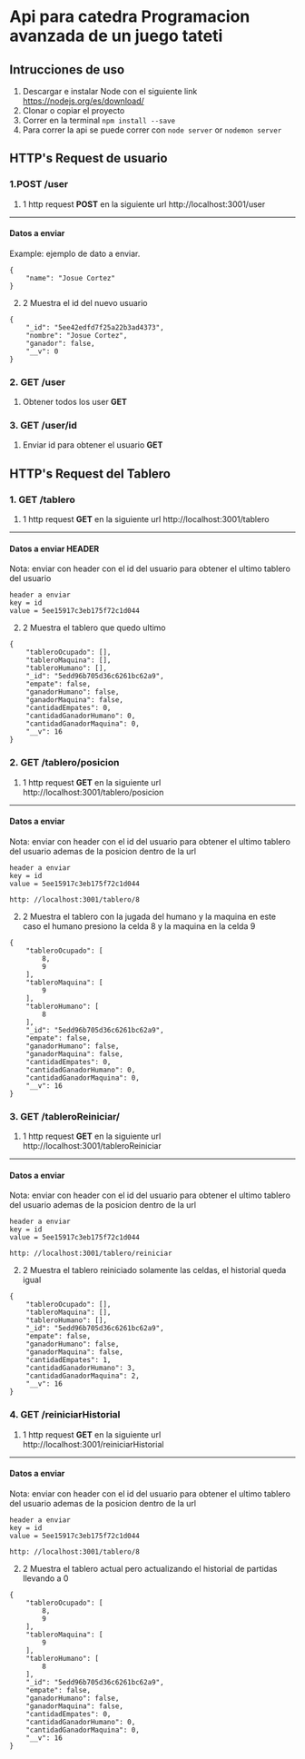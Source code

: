 # Api para catedra Programacion avanzada de un juego tateti

## Intrucciones de uso 
1. Descargar e instalar Node con el siguiente link https://nodejs.org/es/download/
2. Clonar o copiar el proyecto
3. Correr en la terminal `npm install --save`
4. Para correr la api se puede correr con `node server` or `nodemon server`

## HTTP's Request de usuario
### 1.POST /user
1. 1 http request **POST** en la siguiente url http://localhost:3001/user
----
#### Datos a enviar
Example: ejemplo de dato a enviar.
````
{
	"name": "Josue Cortez"
}
````
2. 2 Muestra el id del nuevo usuario
````
{
    "_id": "5ee42edfd7f25a22b3ad4373",
    "nombre": "Josue Cortez",
    "ganador": false,
    "__v": 0
}
````
### 2. GET /user 
1. Obtener todos los user **GET**

### 3. GET /user/id
1. Enviar id para obtener el usuario **GET**

## HTTP's Request del Tablero
### 1. GET /tablero

1. 1 http request **GET** en la siguiente url http://localhost:3001/tablero
----
#### Datos a enviar HEADER 
Nota: enviar con header con el id del usuario para obtener el ultimo tablero del usuario 
````
header a enviar
key = id
value = 5ee15917c3eb175f72c1d044
````

2. 2 Muestra el tablero que quedo ultimo
````
{
    "tableroOcupado": [],
    "tableroMaquina": [],
    "tableroHumano": [],
    "_id": "5edd96b705d36c6261bc62a9",
    "empate": false,
    "ganadorHumano": false,
    "ganadorMaquina": false,
    "cantidadEmpates": 0,
    "cantidadGanadorHumano": 0,
    "cantidadGanadorMaquina": 0,
    "__v": 16
}
````

### 2. GET /tablero/posicion

1. 1 http request **GET** en la siguiente url http://localhost:3001/tablero/posicion
----
#### Datos a enviar  
Nota: enviar con header con el id del usuario para obtener el ultimo tablero del usuario ademas de la posicion dentro de la url
````
header a enviar
key = id
value = 5ee15917c3eb175f72c1d044

http: //localhost:3001/tablero/8
````

2. 2 Muestra el tablero con la jugada del humano y la maquina en este caso el humano presiono la celda 8 y la maquina en la celda 9
````
{
    "tableroOcupado": [
        8,
        9
    ],
    "tableroMaquina": [
        9
    ],
    "tableroHumano": [
        8
    ],
    "_id": "5edd96b705d36c6261bc62a9",
    "empate": false,
    "ganadorHumano": false,
    "ganadorMaquina": false,
    "cantidadEmpates": 0,
    "cantidadGanadorHumano": 0,
    "cantidadGanadorMaquina": 0,
    "__v": 16
}
````

### 3. GET /tableroReiniciar/

1. 1 http request **GET** en la siguiente url http://localhost:3001/tableroReiniciar
----
#### Datos a enviar
Nota: enviar con header con el id del usuario para obtener el ultimo tablero del usuario ademas de la posicion dentro de la url
````
header a enviar
key = id
value = 5ee15917c3eb175f72c1d044

http: //localhost:3001/tablero/reiniciar
````

2. 2 Muestra el tablero reiniciado solamente las celdas, el historial queda igual
````
{
    "tableroOcupado": [],
    "tableroMaquina": [],
    "tableroHumano": [],
    "_id": "5edd96b705d36c6261bc62a9",
    "empate": false,
    "ganadorHumano": false,
    "ganadorMaquina": false,
    "cantidadEmpates": 1,
    "cantidadGanadorHumano": 3,
    "cantidadGanadorMaquina": 2,
    "__v": 16
}
````
### 4. GET /reiniciarHistorial

1. 1 http request **GET** en la siguiente url http://localhost:3001/reiniciarHistorial
----
#### Datos a enviar 
Nota: enviar con header con el id del usuario para obtener el ultimo tablero del usuario ademas de la posicion dentro de la url
````
header a enviar
key = id
value = 5ee15917c3eb175f72c1d044

http: //localhost:3001/tablero/8
````

2. 2 Muestra el tablero actual pero actualizando el historial de partidas llevando a 0 
````
{
    "tableroOcupado": [
        8,
        9
    ],
    "tableroMaquina": [
        9
    ],
    "tableroHumano": [
        8
    ],
    "_id": "5edd96b705d36c6261bc62a9",
    "empate": false,
    "ganadorHumano": false,
    "ganadorMaquina": false,
    "cantidadEmpates": 0,
    "cantidadGanadorHumano": 0,
    "cantidadGanadorMaquina": 0,
    "__v": 16
}
````
